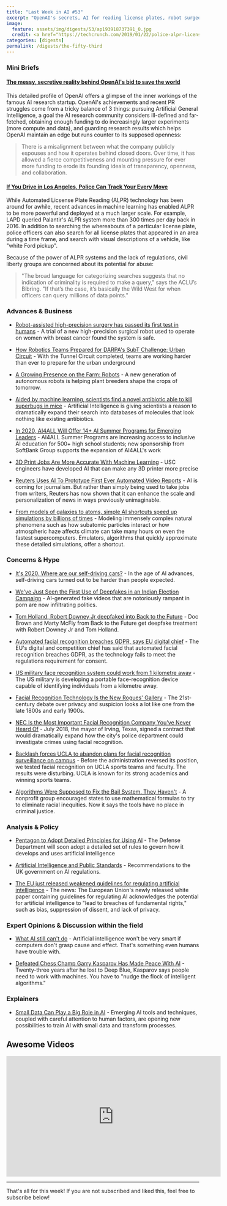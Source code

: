 ```yaml
---
title: "Last Week in AI #53"
excerpt: "OpenAI's secrets, AI for reading license plates, robot surgeons, and more!"
image:
  feature: assets/img/digests/53/ap193918737391_0.jpg
  credit: <a href="https://techcrunch.com/2019/01/22/police-alpr-license-plate-readers-accessible-internet/"> AP via TechCrunch </a>
categories: [digests]
permalink: /digests/the-fifty-third
---
```


### Mini Briefs

#### [The messy, secretive reality behind OpenAI's bid to save the world](https://www.technologyreview.com/s/615181/ai-openai-moonshot-elon-musk-sam-altman-greg-brockman-messy-secretive-reality/)

This detailed profile of OpenAI offers a glimpse of the inner workings of the famous AI research startup.
OpenAI's achievements and recent PR struggles come from a tricky balance of 3 things: pursuing Artificial General Intelligence, a goal the AI research community considers ill-defined and far-fetched, obtaining enough funding to do increasingly larger experiments (more compute and data), and guarding research results which helps OpenAI maintain an edge but runs counter to its supposed openness:

> There is a misalignment between what the company publicly espouses and how it operates behind closed doors. Over time, it has allowed a fierce competitiveness and mounting pressure for ever more funding to erode its founding ideals of transparency, openness, and collaboration.

#### [If You Drive in Los Angeles, Police Can Track Your Every Move](https://www.wired.com/story/drive-los-angeles-police-track-every-move/)

While Automated Licsense Plate Reading (ALPR) technology has been around for awhile, recent advances in machine learning has enabled ALPR to be more powerful and deployed at a much larger scale.
For example, LAPD queried Palantir's ALPR system more than 300 times per day back in 2016.
In addition to searching the whereabouts of a particular license plate, police officers can also search for all license plates that appeared in an area during a time frame, and search with visual descriptions of a vehicle, like "white Ford pickup".

Because of the power of ALPR systems and the lack of regulations, civil liberty groups are concerned about its potential for abuse:

> "The broad language for categorizing searches suggests that no indication of criminality is required to make a query," says the ACLU’s Bibring. "If that’s the case, it’s basically the Wild West for when officers can query millions of data points."

### Advances & Business

* [Robot-assisted high-precision surgery has passed its first test in humans](https://www.technologyreview.com/f/615179/robot-assisted-high-precision-surgery-has-passed-its-first-test-in-humans/) - A trial of a new high-precision surgical robot used to operate on women with breast cancer found the system is safe.

* [How Robotics Teams Prepared for DARPA's SubT Challenge: Urban Circuit](https://spectrum.ieee.org/automaton/robotics/robotics-hardware/robotics-teams-prepare-darpa-subt-challenge-urban-circuit) - With the Tunnel Circuit completed, teams are working harder than ever to prepare for the urban underground

* [A Growing Presence on the Farm: Robots](https://www.nytimes.com/2020/02/13/science/farm-agriculture-robots.html) - A new generation of autonomous robots is helping plant breeders shape the crops of tomorrow.

* [Aided by machine learning, scientists find a novel antibiotic able to kill superbugs in mice](https://www.statnews.com/2020/02/20/machine-learning-finds-novel-antibiotic-able-to-kill-superbugs/) - Artificial Intelligence is giving scientists a reason to dramatically expand their search into databases of molecules that look nothing like existing antibiotics.

* [In 2020, AI4ALL Will Offer 14+ AI Summer Programs for Emerging Leaders](https://medium.com/ai4allorg/in-2020-ai4all-will-offer-14-ai-summer-programs-for-emerging-leaders-7a02e0fddc8b) - AI4ALL Summer Programs are increasing access to inclusive AI education for 500+ high school students; new sponsorship from SoftBank Group supports the expansion of AI4ALL's work

* [3D Print Jobs Are More Accurate With Machine Learning](https://spectrum.ieee.org/tech-talk/artificial-intelligence/machine-learning/3d-print-jobs-news-accurate-machine-learning) - USC engineers have developed AI that can make any 3D printer more precise

* [Reuters Uses AI To Prototype First Ever Automated Video Reports](https://www.forbes.com/sites/simonchandler/2020/02/07/reuters-uses-ai-to-prototype-first-ever-automated-video-reports/) - AI is coming for journalism. But rather than simply being used to take jobs from writers, Reuters has now shown that it can enhance the scale and personalization of news in ways previously unimaginable.

* [From models of galaxies to atoms, simple AI shortcuts speed up simulations by billions of times](https://www.sciencemag.org/news/2020/02/models-galaxies-atoms-simple-ai-shortcuts-speed-simulations-billions-times) - Modeling immensely complex natural phenomena such as how subatomic particles interact or how atmospheric haze affects climate can take many hours on even the fastest supercomputers. Emulators, algorithms that quickly approximate these detailed simulations, offer a shortcut.

### Concerns & Hype

* [It's 2020. Where are our self-driving cars?](https://www.vox.com/future-perfect/2020/2/14/21063487/self-driving-cars-autonomous-vehicles-waymo-cruise-uber) - In the age of AI advances, self-driving cars turned out to be harder than people expected.

* [We've Just Seen the First Use of Deepfakes in an Indian Election Campaign](https://www.vice.com/en_in/article/jgedjb/the-first-use-of-deepfakes-in-indian-election-by-bjp) - AI-generated fake videos that are notoriously rampant in porn are now infiltrating politics.

* [Tom Holland, Robert Downey Jr deepfaked into Back to the Future](https://www.tweaktown.com/news/70648/tom-holland-robert-downey-jr-deepfaked-into-back-to-the-future/index.html) - Doc Brown and Marty McFly from Back to the Future get deepfake treatment with Robert Downey Jr and Tom Holland.

* [Automated facial recognition breaches GDPR, says EU digital chief](https://thenextweb.com/neural/2020/02/17/automated-facial-recognition-breaches-gdpr-says-eu-digital-chief/) - The EU's digital and competition chief has said that automated facial recognition breaches GDPR, as the technology fails to meet the regulations requirement for consent.

* [US military face recognition system could work from 1 kilometre away](https://www.newscientist.com/article/2233639-us-military-face-recognition-system-could-work-from-1-kilometre-away/) - The US military is developing a portable face-recognition device capable of identifying individuals from a kilometre away.

* [Facial Recognition Technology Is the New Rogues' Gallery](https://slate.com/technology/2020/02/rogues-gallery-facial-recognition-technology-history.html) - The 21st-century debate over privacy and suspicion looks a lot like one from the late 1800s and early 1900s.

* [NEC Is the Most Important Facial Recognition Company You've Never Heard Of](https://onezero.medium.com/nec-is-the-most-important-facial-recognition-company-youve-never-heard-of-12381d530510) - July 2018, the mayor of Irving, Texas, signed a contract that would dramatically expand how the city's police department could investigate crimes using facial recognition.

* [Backlash forces UCLA to abandon plans for facial recognition surveillance on campus](https://medium.com/@fightfortheftr/backlash-forces-ucla-to-abandon-plans-for-facial-recognition-surveillance-on-campus-ebe005e3f715) - Before the administration reversed its position, we tested facial recognition on UCLA sports teams and faculty. The results were disturbing. UCLA is known for its strong academics and winning sports teams.

* [Algorithms Were Supposed to Fix the Bail System. They Haven't](https://www.wired.com/story/algorithms-supposed-fix-bail-system-they-havent/) - A nonprofit group encouraged states to use mathematical formulas to try to eliminate racial inequities. Now it says the tools have no place in criminal justice.

### Analysis & Policy

* [Pentagon to Adopt Detailed Principles for Using AI](https://www.defenseone.com/technology/2020/02/pentagon-adopt-detailed-principles-using-ai/163185/) - The Defense Department will soon adopt a detailed set of rules to govern how it develops and uses artificial intelligence

* [Artificial Intelligence and Public Standards](https://assets.publishing.service.gov.uk/government/uploads/system/uploads/attachment_data/file/863657/AI_and_Public_Standards_Web_Version.PDF) - Recommendations to the UK government on AI regulations.

* [The EU just released weakened guidelines for regulating artificial intelligence](https://www.technologyreview.com/f/615255/european-union-artificial-intelligence-regulation-facial-recognition-privacy/) - The news: The European Union's newly released white paper containing guidelines for regulating AI acknowledges the potential for artificial intelligence to "lead to breaches of fundamental rights," such as bias, suppression of dissent, and lack of privacy.

### Expert Opinions & Discussion within the field

* [What AI still can't do](https://www.technologyreview.com/s/615189/what-ai-still-cant-do/) - Artificial intelligence won't be very smart if computers don't grasp cause and effect. That's something even humans have trouble with.

* [Defeated Chess Champ Garry Kasparov Has Made Peace With AI](https://www.wired.com/story/defeated-chess-champ-garry-kasparov-made-peace-ai/) - Twenty-three years after he lost to Deep Blue, Kasparov says people need to work with machines. You have to "nudge the flock of intelligent algorithms."

### Explainers

* [Small Data Can Play a Big Role in AI](https://hbr.org/2020/02/small-data-can-play-a-big-role-in-ai) - Emerging AI tools and techniques, coupled with careful attention to human factors, are opening new possibilities to train AI with small data and transform processes.

## Awesome Videos

<iframe width="560" height="315" src="https://www.youtube.com/embed/aH480zit0Tg" frameborder="0" allow="accelerometer; autoplay; encrypted-media; gyroscope; picture-in-picture" allowfullscreen></iframe>

<hr>

That's all for this week! If you are not subscribed and liked this, feel free to subscribe below!
